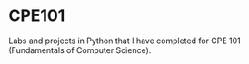 # CPE101
Labs and projects in Python that I have completed for CPE 101 (Fundamentals of Computer Science).
